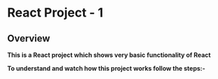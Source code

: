 # React Project - 1

## Overview

<strong>This is a React project which shows very basic functionality of React </strong>

<b>To understand and watch how this project works follow the steps:-</b>

